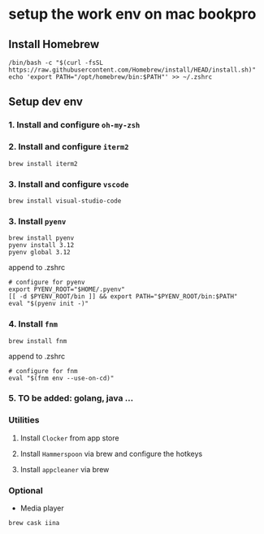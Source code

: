 # setup the work env on mac bookpro

## Install Homebrew

```
/bin/bash -c "$(curl -fsSL https://raw.githubusercontent.com/Homebrew/install/HEAD/install.sh)"
echo 'export PATH="/opt/homebrew/bin:$PATH"' >> ~/.zshrc
```

## Setup dev env

### 1. Install and configure `oh-my-zsh`


### 2. Install and configure `iterm2`

```
brew install iterm2
```

### 3. Install and configure `vscode`

```
brew install visual-studio-code
```

### 3. Install `pyenv`

```
brew install pyenv
pyenv install 3.12
pyenv global 3.12
```

append to .zshrc

```
# configure for pyenv
export PYENV_ROOT="$HOME/.pyenv"
[[ -d $PYENV_ROOT/bin ]] && export PATH="$PYENV_ROOT/bin:$PATH"
eval "$(pyenv init -)"
```

### 4. Install `fnm`

```
brew install fnm
```

append to .zshrc

```
# configure for fnm
eval "$(fnm env --use-on-cd)"
```

### 5. TO be added: golang, java ...


### Utilities

1. Install `Clocker` from app store

2. Install `Hammerspoon` via brew and configure the hotkeys

3. Install `appcleaner` via brew

### Optional


* Media player

```
brew cask iina
```
